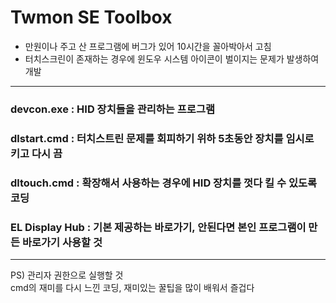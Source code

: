 # Twmon SE Toolbox
- 만원이나 주고 산 프로그램에 버그가 있어 10시간을 꼴아박아서 고침
- 터치스크린이 존재하는 경우에 윈도우 시스템 아이콘이 벌이지는 문제가 발생하여 개발
***
### devcon.exe : HID 장치들을 관리하는 프로그램
### dlstart.cmd : 터치스트린 문제를 회피하기 위하 5초동안 장치를 임시로 키고 다시 끔
### dltouch.cmd : 확장해서 사용하는 경우에 HID 장치를 껏다 킬 수 있도록 코딩
### EL Display Hub : 기본 제공하는 바로가기, 안된다면 본인 프로그램이 만든 바로가기 사용할 것

***
PS) 관리자 권한으로 실행할 것  
cmd의 재미를 다시 느낀 코딩, 재미있는 꿀팁을 많이 배워서 즐겁다